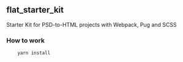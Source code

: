 ## flat_starter_kit

Starter Kit for PSD-to-HTML projects with Webpack, Pug and SCSS

### How to work

``` 
    yarn install
```
